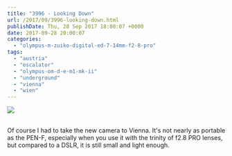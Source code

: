 ```yaml
---
title: "3996 - Looking Down"
url: /2017/09/3996-looking-down.html
publishDate: Thu, 28 Sep 2017 18:00:07 +0000
date: 2017-09-28 20:00:07
categories: 
  - "olympus-m-zuiko-digital-ed-7-14mm-f2-8-pro"
tags: 
  - "austria"
  - "escalator"
  - "olympus-om-d-e-m1-mk-ii"
  - "underground"
  - "vienna"
  - "wien"
---
```

<div class="container">
<div class="center"><a target="_blank" href="https://d25zfm9zpd7gm5.cloudfront.net/1200x1200/2017/20170128_235255_lr.jpg"><img class="webfeedsFeaturedVisual" src="https://d25zfm9zpd7gm5.cloudfront.net/0600x0600/2017/20170128_235255_lr.jpg" /></a></div>
</div>
<br />

Of course I had to take the new camera to Vienna. It's not nearly as portable as the PEN-F, especially when you use it with the trinity of f2.8 PRO lenses, but compared to a DSLR, it is still small and light enough.

